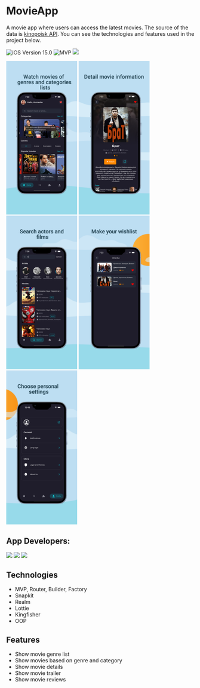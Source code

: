 # MovieApp
A movie app where users can access the latest movies. The source of the data is [kinopoisk API](https://api.kinopoisk.dev/documentation). You can see the technologies and features used in the project below.
<p align= "left">


<img src="https://img.shields.io/badge/iOS-15.0%2B-success" alt="iOS Version 15.0"/></a>
<img src="https://img.shields.io/badge/MVP-ff69b4" alt="MVP" /></a>
<img src="https://img.shields.io/badge/No storyboard-purple" /></a>
</p>

<p float="left">
  <img src="https://github.com/Vanopr/MovieApp/blob/develop/Resource/Assets.xcassets/Images/image1.imageset/image1.png" width="190" />
  <img src="https://github.com/Vanopr/MovieApp/blob/develop/Resource/Assets.xcassets/Images/image2.imageset/image2.png" width="190" /> 
  <img src="https://github.com/Vanopr/MovieApp/blob/develop/Resource/Assets.xcassets/Images/image3.imageset/image3.png" width="190" />
  <img src="https://github.com/Vanopr/MovieApp/blob/develop/Resource/Assets.xcassets/Images/image4.imageset/image4.png" width="190" />
  <img src="https://github.com/Vanopr/MovieApp/blob/develop/Resource/Assets.xcassets/Images/image5.imageset/image5.png" width="190" />
</p>

## App Developers:
<p align="left"> 
<a href="https://github.com/Vanopr">
<img src="https://img.shields.io/badge/Vanopr-gray"/></a>
<a href="https://github.com/viktorporch">
<img src="https://img.shields.io/badge/viktorporch-red"/></a>
<a href="https://github.com/Nodnet">
<img src="https://img.shields.io/badge/Nodnet-green"/></a>
</p>

## Technologies
* MVP, Router, Builder, Factory
* Snapkit
* Realm
* Lottie
* Kingfisher
* OOP


## Features

- Show movie genre list
- Show movies based on genre and category
- Show movie details
- Show movie trailer
- Show movie reviews


